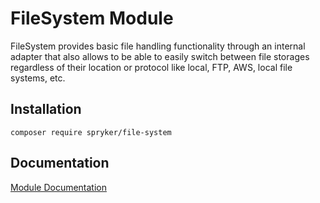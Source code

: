 # FileSystem Module

FileSystem provides basic file handling functionality through an internal adapter that also allows to be able to easily switch between file storages regardless of their location or protocol like local, FTP, AWS, local file systems, etc.

## Installation

```
composer require spryker/file-system
```

## Documentation

[Module Documentation](http://academy.spryker.com/developing_with_spryker/module_guide/infrastructure/file_system/filesystem.html)
